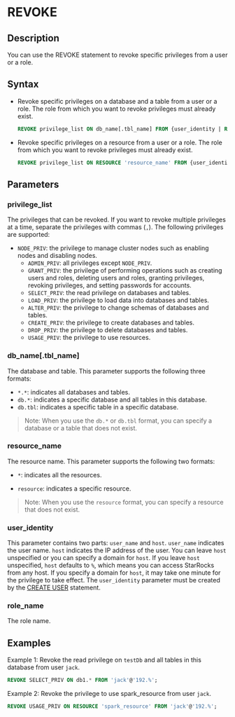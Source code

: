 # REVOKE

## Description

You can use the REVOKE statement to revoke specific privileges from a user or a role.

## Syntax

- Revoke specific privileges on a database and a table from a user or a role. The role from which you want to revoke privileges must already exist.

    ```SQL
    REVOKE privilege_list ON db_name[.tbl_name] FROM {user_identity | ROLE 'role_name'};
    ```

- Revoke specific privileges on a resource from a user or a role. The role from which you want to revoke privileges must already exist.

    ```SQL
    REVOKE privilege_list ON RESOURCE 'resource_name' FROM {user_identity | ROLE 'role_name'};
    ```

## Parameters

### privilege_list

The privileges that can be revoked. If you want to revoke multiple privileges at a time, separate the privileges with commas (`,`). The following privileges are supported:

- `NODE_PRIV`: the privilege to manage cluster nodes such as enabling nodes and disabling nodes.
  - `ADMIN_PRIV`: all privileges except `NODE_PRIV`.
  - `GRANT_PRIV`: the privilege of performing operations such as creating users and roles, deleting users and roles, granting privileges, revoking privileges, and setting passwords for accounts.
  - `SELECT_PRIV`: the read privilege on databases and tables.
  - `LOAD_PRIV`: the privilege to load data into databases and tables.
  - `ALTER_PRIV`: the privilege to change schemas of databases and tables.
  - `CREATE_PRIV`: the privilege to create databases and tables.
  - `DROP_PRIV`: the privilege to delete databases and tables.
  - `USAGE_PRIV`: the privilege to use resources.

### db_name[.tbl_name]

The database and table. This parameter supports the following three formats:

- `*.*`: indicates all databases and tables.
- `db.*`: indicates a specific database and all tables in this database.
- `db.tbl`: indicates a specific table in a specific database.

> Note: When you use the `db.*` or `db.tbl` format, you can specify a database or a table that does not exist.

### resource_name

 The resource name. This parameter supports the following two formats:

- `*`: indicates all the resources.

- `resource`: indicates a specific resource.

> Note: When you use the `resource` format, you can specify a resource that does not exist.

### user_identity

This parameter contains two parts: `user_name` and `host`. `user_name` indicates the user name. `host` indicates the IP address of the user. You can leave `host` unspecified or you can specify a domain for `host`. If you leave `host` unspecified, `host` defaults to `%`, which means you can access StarRocks from any host. If you specify a domain for `host`, it may take one minute for the privilege to take effect. The `user_identity` parameter must be created by the [CREATE USER](../account-management/CREATE%20USER.md) statement.

### role_name

The role name.

## Examples

Example 1: Revoke the read privilege on `testDb` and all tables in this database from user `jack`.

```SQL
REVOKE SELECT_PRIV ON db1.* FROM 'jack'@'192.%';
```

Example 2: Revoke the privilege to use spark_resource from user `jack`.

```SQL
REVOKE USAGE_PRIV ON RESOURCE 'spark_resource' FROM 'jack'@'192.%';
```
